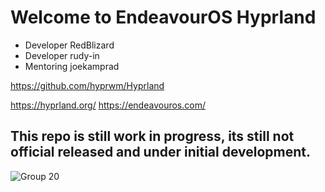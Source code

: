 # Welcome to EndeavourOS Hyprland

* Developer RedBlizard
* Developer rudy-in
* Mentoring joekamprad

https://github.com/hyprwm/Hyprland

https://hyprland.org/
https://endeavouros.com/

## This repo is still work in progress, its still not official  released and under initial development.

![Group 20](https://github.com/EndeavourOS-Community-Editions/hyprland/assets/108489214/b0e22c20-d400-4550-b305-b42e518ffb8e)
